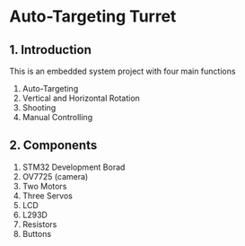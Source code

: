# Auto-Targeting Turret

## 1. Introduction
This is an embedded system project with four main functions
1. Auto-Targeting
2. Vertical and Horizontal Rotation
3. Shooting
4. Manual Controlling

## 2. Components
1. STM32 Development Borad
2. OV7725 (camera)
3. Two Motors
4. Three Servos 
5. LCD
6. L293D
7. Resistors
8. Buttons